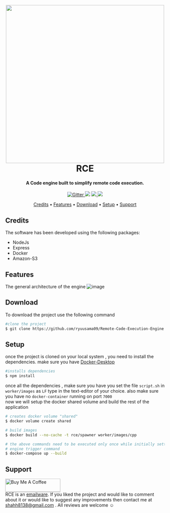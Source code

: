 <h1 align="center">
  <br>
 <img src="https://user-images.githubusercontent.com/80237556/219677696-38938035-dd29-4a67-a541-09923ffcdf8a.jpeg" width="500">
  <br>
  RCE
  <br>
</h1>
<h4 align="center">A Code engine built to simplify remote code execution.</h4>
<p align="center">
  <a href="https://badge.fury.io/js/electron-markdownify">
    <img src="https://badge.fury.io/js/electron-markdownify.svg"
         alt="Gitter">
  </a>
  <a href="https://gitter.im/amitmerchant1990/electron-markdownify"><img src="https://badges.gitter.im/amitmerchant1990/electron-markdownify.svg"></a>
  <a href="https://saythanks.io/to/bullredeyes@gmail.com">
      <img src="https://img.shields.io/badge/SayThanks.io-%E2%98%BC-1EAEDB.svg">
  </a>
  <a href="https://www.paypal.me/AmitMerchant">
    <img src="https://img.shields.io/badge/$-donate-ff69b4.svg?maxAge=2592000&amp;style=flat">
  </a>
</p>

<p align="center">
  <a href="#Credits">Credits</a> •
  <a href="#Features">Features</a> •
  <a href="#Download">Download</a> •
   <a href="#Setup">Setup</a> •
  <a href="#Support">Support</a> 
</p>

## Credits
The software has been developed using the following packages:
<ul>
<li> NodeJs</li>
<li>Express</li>
<li>Docker</li>
<li> Amazon-S3</li>
</ul>

## Features
The general architecture of the engine
![image](https://user-images.githubusercontent.com/80237556/220329329-024068d6-377d-47c2-bfab-4b10152edb51.png)


## Download
To download the project use the following command 
<br>
```bash
#clone the project
$ git clone https://github.com/ryuusama09/Remote-Code-Execution-Engine.git
```
## Setup
once the project is cloned on your local system , you need to install the dependencies.
make sure you have <a href ="https://www.docker.com/products/docker-desktop/">Docker-Desktop</a>

```bash
#installs dependencies
$ npm install 
```
once all the dependencies , make sure you have you set the file ``script.sh`` in ``worker/images`` as ``LF`` type in the 
text-editor of your choice. also make sure you have no ``docker-container`` running on port ``7000``
<br>
now we will setup the docker shared volume and build the rest of the application
```bash
# creates docker volume "shared"
$ docker volume create shared

# build images 
$ docker build --no-cache -t rce/spawner worker/images/cpp

# the above commands need to be executed only once while initially setting up the project
# engine trigger command
$ docker-compose up --build
```


## Support
<a href="https://www.buymeacoffee.com/ryuusama9" target="_blank"><img src="https://www.buymeacoffee.com/assets/img/custom_images/purple_img.png" alt="Buy Me A Coffee" style="height: 41px !important;width: 174px !important;box-shadow: 0px 3px 2px 0px rgba(190, 190, 190, 0.5) !important;-webkit-box-shadow: 0px 3px 2px 0px rgba(190, 190, 190, 0.5) !important;" ></a>
<br>
RCE is an [emailware](https://en.wiktionary.org/wiki/emailware). If you liked the project and would like to comment about it or would like to suggest
any improvements then contact me at <shahh8138@gmail.com> . All reviews are welcome ☺


